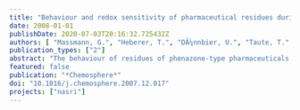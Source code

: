 ```yaml
---
title: "Behaviour and redox sensitivity of pharmaceutical residues during bank filtration – Investigation of residues of phenazone-type analgesics"
date: 2008-01-01
publishDate: 2020-07-03T20:16:32.725432Z
authors: [ "Massmann, G.", "Heberer, T.", "DÃ¼nnbier, U.", "Taute, T." ]
publication_types: ["2"]
abstract: "The behaviour of residues of phenazone-type pharmaceuticals during bank filtration was investigated at a field site in Berlin, Germany, where bank-filtered water is used for drinking water production. The concentrations of the pharmaceutical residues in the shallow, young bank filtrate (travel times < one month) were correlated to the prevailing hydrochemical conditions at the field site. In addition, their behaviour during passage through an undisturbed sediment core from the lake base at the site (clogging layer) was evaluated in the laboratory. Phenazone, 4-acetylaminoantipyrine (AAA), 4-formylaminoantipyrin (FAA) and 1,5-dimethyl-1,2-dehydro-3-pyrazolone (DP) were eliminated more efficiently under oxic conditions, while 1-acetyl-1-methyl-2-dimethyloxamoyl-2-phenylhydrazide (AMDOPH) was not eliminated at all. The redox conditions and the elimination of the respective pharmaceutical residues displayed strong seasonal variations. Oxic conditions were only encountered close to the shore in winter, when temperatures were low. The column study showed that the elimination is restricted to the uppermost decimetres of the lake base, where oxygen is present. While phenazone elimination is almost complete during aerobic rapid sand filtration in the waterworks, the compounds were found to be more persistent under anoxic field conditions."
featured: false
publication: "*Chemosphere*"
doi: "10.1016/j.chemosphere.2007.12.017"
projects: ["nasri"]
---
```


